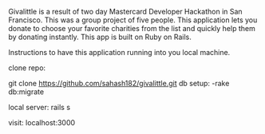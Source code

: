 Givalittle is a result of two day Mastercard Developer Hackathon in San Francisco. This was a group project of five people. This application lets you donate to choose your favorite charities from the list and quickly help them by donating instantly. This app is built on Ruby on Rails.

Instructions to have this application running into you local machine.

clone repo:

git clone https://github.com/sahash182/givalittle.git
db setup: -rake db:migrate

local server: rails s

visit: localhost:3000
